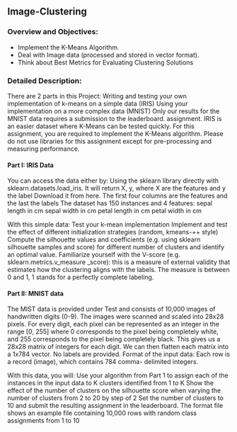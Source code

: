 ## Image-Clustering

### Overview and Objectives:
- Implement the K-Means Algorithm.
- Deal with Image data (processed and stored in vector format).
- Think about Best Metrics for Evaluating Clustering Solutions

### Detailed Description:
There are 2 parts in this Project:
Writing and testing your own implementation of k-means on a simple data (IRIS)
Using your implementation on a more complex data (MNIST)
Only our results for the MNIST data requires a submission to the leaderboard.
assignment. IRIS is an easier dataset where K-Means can be tested quickly.
For this assignment, you are required to implement the K-Means algorithm. Please
do not use libraries for this assignment except for pre-processing and measuring
performance.

#### Part I: IRIS Data
You can access the data either by:
Using the sklearn library directly with sklearn.datasets.load_iris. It will return X,
y, where X are the features and y the label
Download it from here. The first four columns are the features and the last the labels
The dataset has 150 instances and 4 features:
sepal length in cm
sepal width in cm
petal length in cm
petal width in cm

With this simple data:
Test your k-mean implementation
Implement and test the effect of different initialization strategies (random,
kmeans-++ style)
Compute the silhouette values and coefficients (e.g. using sklearn silhouette
samples and score) for different number of clusters and identify an optimal value.
Familiarize yourself with the V-score (e.g. sklearn.metrics.v_measure _score): this
is a measure of external validity that estimates how the clustering aligns with the
labels. The measure is between 0 and 1, 1 stands for a perfectly complete labeling.

#### Part II: MNIST data
The MIST data is provided under Test and consists of 10,000 images of handwritten
digits (0-9). The images were scanned and scaled into 28x28 pixels. For every digit, each
pixel can be represented as an integer in the range [0, 255] where 0 corresponds to the
pixel being completely white, and 255 corresponds to the pixel being completely black.
This gives us a 28x28 matrix of integers for each digit. We can then flatten each matrix
into a 1x784 vector. No labels are provided.
Format of the input data: Each row is a record (image), which contains 784 comma-
delimited integers.

With this data, you will:
Use your algorithm from Part 1 to assign each of the instances in the input data to
K clusters identified from 1 to K
Show the effect of the number of clusters on the silhouette score when varying the
number of clusters from 2 to 20 by step of 2
Set the number of clusters to 10 and submit the resulting assignment in the
leaderboard.
The format file shows an example file containing 10,000 rows with random class
assignments from 1 to 10
